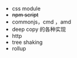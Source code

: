 
* css module
* ~~npm script~~
* commonjs，cmd ，amd
* deep copy 的各种实现
* http
* tree shaking
* rollup

